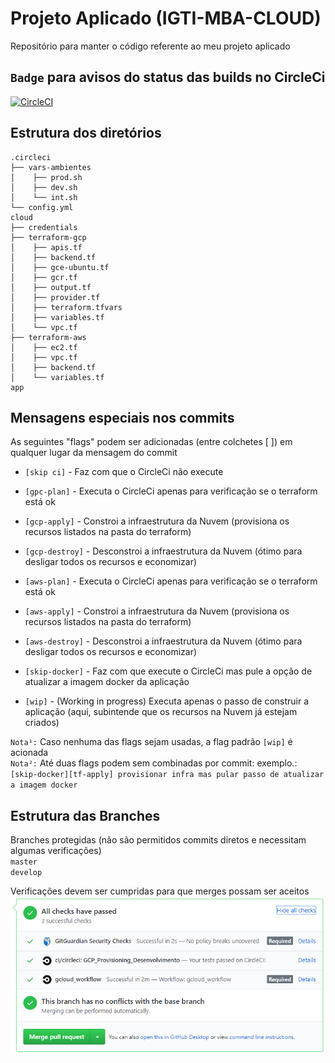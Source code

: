 # Projeto Aplicado (IGTI-MBA-CLOUD)

Repositório para manter o código referente ao meu projeto aplicado

## `Badge` para avisos do status das builds no CircleCi

[![CircleCI](https://circleci.com/gh/dodopontocom/projeto-aplicado/tree/develop.svg?style=svg)](https://circleci.com/gh/dodopontocom/projeto-aplicado/tree/develop)

## Estrutura dos diretórios

```
.circleci
├── vars-ambientes
│    ├── prod.sh
│    ├── dev.sh
│    └── int.sh
└── config.yml
cloud
├── credentials
├── terraform-gcp
│    ├── apis.tf
│    ├── backend.tf
│    ├── gce-ubuntu.tf
│    ├── gcr.tf
│    ├── output.tf
│    ├── provider.tf
│    ├── terraform.tfvars
│    ├── variables.tf
│    └── vpc.tf
├── terraform-aws
│    ├── ec2.tf
│    ├── vpc.tf
│    ├── backend.tf
│    └── variables.tf
app
```

## Mensagens especiais nos commits

As seguintes "flags" podem ser adicionadas (entre colchetes [ ]) em qualquer lugar da mensagem do commit  
- `[skip ci]` - Faz com que o CircleCi não execute  
- `[gpc-plan]` - Executa o CircleCi apenas para verificação se o terraform está ok  
- `[gcp-apply]` - Constroi a infraestrutura da Nuvem (provisiona os recursos listados na pasta do terraform)  
- `[gcp-destroy]` - Desconstroi a infraestrutura da Nuvem (ótimo para desligar todos os recursos e economizar) 
- `[aws-plan]` - Executa o CircleCi apenas para verificação se o terraform está ok  
- `[aws-apply]` - Constroi a infraestrutura da Nuvem (provisiona os recursos listados na pasta do terraform)  
- `[aws-destroy]` - Desconstroi a infraestrutura da Nuvem (ótimo para desligar todos os recursos e economizar)  

- `[skip-docker]` - Faz com que execute o CircleCi mas pule a opção de atualizar a imagem docker da aplicação  
- `[wip]` - (Working in progress) Executa apenas o passo de construir a aplicação (aqui, subintende que os recursos na Nuvem já estejam criados)

`Nota¹:` Caso nenhuma das flags sejam usadas, a flag padrão `[wip]` é acionada  
`Nota²:` Até duas flags podem sem combinadas por commit: exemplo.: `[skip-docker][tf-apply] provisionar infra mas pular passo de atualizar a imagem docker`  

## Estrutura das Branches

Branches protegidas (não são permitidos commits diretos e necessitam algumas verificações)  
`master`  
`develop`

Verificações devem ser cumpridas para que merges possam ser aceitos  
![verificações](./docs/imgs/verificacoes.png)
